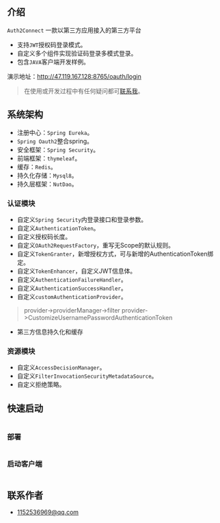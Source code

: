 
## 介绍

`Auth2Connect` 一款以第三方应用接入的第三方平台

- 支持`JWT`授权码登录模式。
- 自定义多个组件实现验证码登录多模式登录。
- 包含`JAVA`客户端开发样例。

演示地址：http://47.119.167.128:8765/oauth/login

> 在使用或开发过程中有任何疑问都可[联系我](#联系作者)。

## 系统架构

- 注册中心：`Spring Eureka`。
- `Spring Oauth2`整合spring。
- 安全框架：`Spring Security`。
- 前端框架：`thymeleaf`。
- 缓存：`Redis`。
- 持久化存储：`Mysql8`。
- 持久层框架：`NutDao`。

### 认证模块

- 自定义`Spring Security`内登录接口和登录参数。
- 自定义`AuthenticationToken`。
- 自定义授权码长度。
- 自定义`OAuth2RequestFactory`，重写无Scope的默认规则。
- 自定义`TokenGranter`，新增授权方式，可与新增的AuthenticationToken绑定。
- 自定义`TokenEnhancer`，自定义JWT信息体。
- 自定义`AuthenticationFailureHandler`。
- 自定义`AuthenticationSuccessHandler`。
- 自定义`customAuthenticationProvider`。
> provider->providerManager->filter
> provider->CustomizeUsernamePasswordAuthenticationToken
- 第三方信息持久化和缓存

### 资源模块

- 自定义`AccessDecisionManager`。
- 自定义`FilterInvocationSecurityMetadataSource`。
- 自定义拒绝策略。

## 快速启动

```shell

```

### 部署

```shell

```

### 启动客户端

```shell

```

## 联系作者
- [1152536969@qq.com](mailto:1152536969@qq.com)
